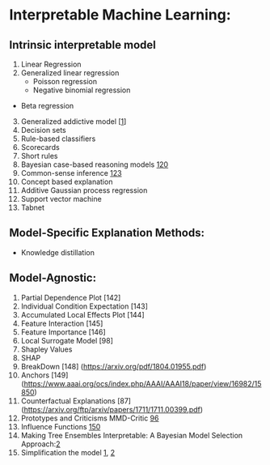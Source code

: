 # Interpretable Machine Learning:
## Intrinsic interpretable model
1. Linear Regression
2. Generalized linear regression
	- Poisson regression
	- Negative binomial regression
  - Beta regression
    
3. Generalized addictive model [[1](https://arxiv.org/pdf/1810.09092.pdf)]
4. Decision sets 
5. Rule-based classifiers 
6. Scorecards
7. Short rules 
8. Bayesian case-based reasoning models [120](https://arxiv.org/pdf/1503.01161.pdf)
9. Common-sense inference [123](https://arxiv.org/pdf/1511.06426.pdf)
10. Concept based explanation
11. Additive Gaussian process regression
12. Support vector machine
13. Tabnet 

## Model-Specific Explanation Methods:
* Knowledge distillation

## Model-Agnostic:
1. Partial Dependence Plot [142]
2. Individual Condition Expectation [143] 
3. Accumulated Local Effects Plot [144] 
4. Feature Interaction [145]
5. Feature Importance [146] 
6. Local Surrogate Model [98]
7. Shapley Values
8. SHAP 
9. BreakDown [148] (https://arxiv.org/pdf/1804.01955.pdf)
10. Anchors [149] (https://www.aaai.org/ocs/index.php/AAAI/AAAI18/paper/view/16982/15850)
11. Counterfactual Explanations [87] (https://arxiv.org/ftp/arxiv/papers/1711/1711.00399.pdf)
12. Prototypes and Criticisms MMD-Critic [96](https://papers.nips.cc/paper/6300-examples-are-not-enough-learn-to-criticize-criticism-for-interpretability.pdf)
13. Influence Functions [150](https://arxiv.org/pdf/1703.04730.pdf) 
14. Making Tree Ensembles Interpretable: A Bayesian Model Selection Approach:[2](http://proceedings.mlr.press/v84/hara18a/hara18a.pdf)
15. Simplification the model [1](https://arxiv.org/abs/1706.09773), [2](https://arxiv.org/abs/1710.06169)


